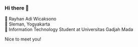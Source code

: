 ### Hi there 👋

👦 Rayhan Adi Wicaksono <br />
📍  Sleman, Yogyakarta <br />
🏫 Information Technology Student at Universitas Gadjah Mada <br />

Nice to meet you!



<!--
**Acediaa13/Acediaa13** is a ✨ _special_ ✨ repository because its `README.md` (this file) appears on your GitHub profile.

Here are some ideas to get you started:

- 🔭 I’m currently working on ...
- 🌱 I’m currently learning ...
- 👯 I’m looking to collaborate on ...
- 🤔 I’m looking for help with ...
- 💬 Ask me about ...
- 📫 How to reach me: ...
- 😄 Pronouns: ...
- ⚡ Fun fact: ...
-->
